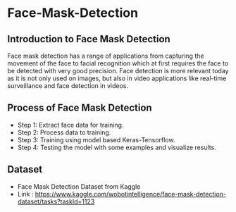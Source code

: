 # Face-Mask-Detection

## Introduction to Face Mask Detection
Face mask detection has a range of applications from capturing the movement of the face to facial recognition which at first requires the face to be detected with very good precision. Face detection is more relevant today as it is not only used on images, but also in video applications like real-time surveillance and face detection in videos.
## Process of Face Mask Detection 
- Step 1: Extract face data for training.
- Step 2: Process data to training.
- Step 3: Training using model based Keras-Tensorflow.
- Step 4: Testing the model with some examples and visualize results.
## Dataset
- Face Mask Detection Dataset from Kaggle 
- Link : https://www.kaggle.com/wobotintelligence/face-mask-detection-dataset/tasks?taskId=1123

